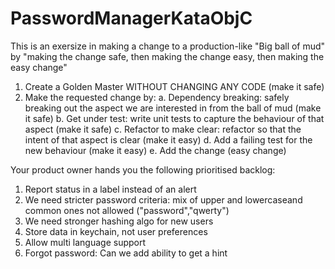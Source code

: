# PasswordManagerKataObjC

This is an exersize in making a change to a production-like "Big ball of mud" by 
"making the change safe, then making the change easy, then making the easy change"

1. Create a Golden Master WITHOUT CHANGING ANY CODE (make it safe)
2. Make the requested change by:
  a. Dependency breaking: safely breaking out the aspect we are interested in from the ball of mud (make it safe)
  b. Get under test: write unit tests to capture the behaviour of that aspect (make it safe)
  c. Refactor to make clear: refactor so that the intent of that aspect is clear (make it easy)
  d. Add a failing test for the new behaviour (make it easy)
  e. Add the change (easy change)
  
Your product owner hands you the following prioritised backlog:
  1. Report status in a label instead of an alert
  2. We need stricter password criteria: mix of upper and lowercaseand common ones not allowed ("password","qwerty")
  3. We need stronger hashing algo for new users
  4. Store data in keychain, not user preferences
  5. Allow multi language support
  6. Forgot password: Can we add ability to get a hint
